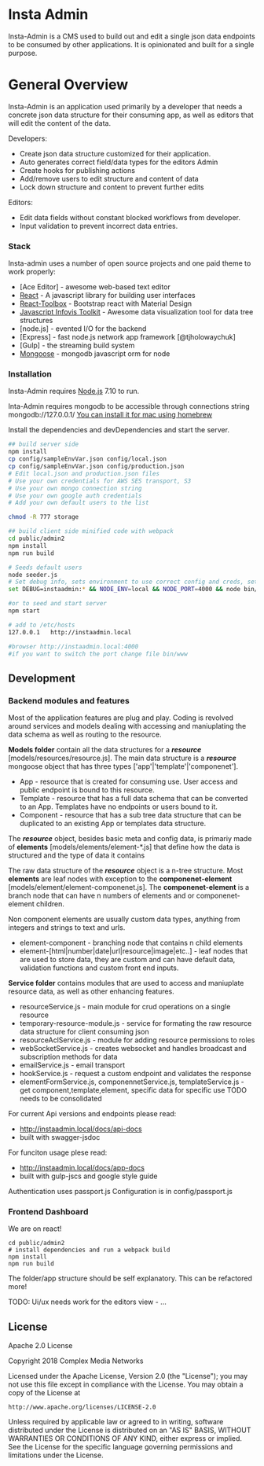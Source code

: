 # Insta Admin

Insta-Admin is a CMS used to build out and edit a single json data endpoints to be consumed by other applications. It is opinionated and built for a single purpose.


# General Overview

Insta-Admin is an application used primarily by a developer that needs a concrete json data structure for their consuming app, as well as editors that will edit the content of the data. 
  
Developers:
  - Create json data structure customized for their application.
  - Auto generates correct field/data types for the editors Admin
  - Create hooks for publishing actions
  - Add/remove users to edit structure and content of data
  - Lock down structure and content to prevent further edits

Editors:
  - Edit data fields without constant blocked workflows from developer.
  - Input validation to prevent incorrect data entries.

### Stack

Insta-admin uses a number of open source projects and one paid theme to work properly:

* [Ace Editor] - awesome web-based text editor
* [React](https://reactjs.org/) - A javascript library for building user interfaces
* [React-Toolbox](http://react-toolbox.io/) - Bootstrap react with Material Design
* [Javascript Infovis Toolkit](https://philogb.github.io/jit/) - Awesome data visualization tool for data tree structures
* [node.js] - evented I/O for the backend
* [Express] - fast node.js network app framework [@tjholowaychuk]
* [Gulp] - the streaming build system
* [Mongoose](http://mongoosejs.com/) - mongodb javascript orm for node

### Installation

Insta-Admin requires [Node.js](https://nodejs.org/) 7.10 to run.

Inta-Admin requires mongodb to be accessible through connections string
mongodb://127.0.0.1/<dbname>
[You can install it for mac using homebrew](https://docs.mongodb.com/manual/tutorial/install-mongodb-on-os-x/)

Install the dependencies and devDependencies and start the server.

```sh
## build server side 
npm install 
cp config/sampleEnvVar.json config/local.json
cp config/sampleEnvVar.json config/production.json
# Edit local.json and production.json files
# Use your own credentials for AWS SES transport, S3
# Use your own mongo connection string
# Use your own google auth credentials
# Add your own default users to the list

chmod -R 777 storage

## build client side minified code with webpack
cd public/admin2
npm install
npm run build

# Seeds default users
node seeder.js
# Set debug info, sets environment to use correct config and creds, set application port, starts app
set DEBUG=instaadmin:* && NODE_ENV=local && NODE_PORT=4000 && node bin/www

#or to seed and start server 
npm start 

# add to /etc/hosts
127.0.0.1   http://instaadmin.local

#browser http://instaadmin.local:4000
#if you want to switch the port change file bin/www
```

## Development

### Backend modules and features
Most of the application features are plug and play. Coding is revolved around services and models dealing with accessing and maniuplating the data schema as well as routing to the resource. 

**Models folder** contain all the data structures for a ***resource*** [models/resources/resource.js]. 
The main data structure is a ***resource*** mongoose object that has three types ['app'|'template'|'componenet'].
* App - resource that is created for consuming use. User access and public endpoint is bound to this resource.
* Template - resource that has a full data schema that can be converted to an App. Templates have no endpoints or users bound to it.
* Component - resource that has a sub tree data structure that can be duplicated to an existing App or templates data structure.

The ***resource*** object, besides basic meta and config data, is primariy made of **elements** [models/elements/element-*.js] that define how the data is structured and the type of data it contains

The raw data structure of the ***resource*** object is a n-tree structure. Most **elements** are leaf nodes with exception to the **componenet-element** [models/element/element-componenet.js]. The **componenet-element** is a branch node that can have n numbers of elements and or componenet-element children. 

Non component elements are usually custom data types, anything from integers and strings to text and urls.

* element-component - branching node that contains n child elements
* element-[html|number|date|url|resource|image|etc..] - leaf nodes that are used to store data, they are custom and can have default data, validation functions and custom front end inputs.

**Service folder** contains modules that are used to access and maniuplate resource data, as well as other enhancing features.
* resourceService.js - main module for crud operations on a single resource
* temporary-resource-module.js - service for formating the raw resource data structure for client consuming json
* resourceAclService.js - module for adding resource permissions to roles
* webSocketService.js - creates websocket and handles broadcast and subscription methods for data
* emailService.js - email transport
* hookService.js - request a custom endpoint and validates the response
* elementFormService.js, componennetService.js, templateService.js - get component,template,element, specific data for specific use TODO needs to be consolidated

For current Api versions and endpoints please read:
* http://instaadmin.local/docs/api-docs
* built with swagger-jsdoc

For funciton usage plese read:
* http://instaadmin.local/docs/app-docs
* built with gulp-jscs and google style guide

Authentication uses passport.js Configuration is in config/passport.js

### Frontend Dashboard 
We are on react!
```
cd public/admin2
# install dependencies and run a webpack build
npm install
npm run build
```
The folder/app structure should be self explanatory. This can be refactored more!

TODO:
Ui/ux needs work for the editors view - ...

## License

Apache 2.0 License

Copyright 2018 Complex Media Networks

Licensed under the Apache License, Version 2.0 (the "License");
you may not use this file except in compliance with the License.
You may obtain a copy of the License at

    http://www.apache.org/licenses/LICENSE-2.0

Unless required by applicable law or agreed to in writing, software
distributed under the License is distributed on an "AS IS" BASIS,
WITHOUT WARRANTIES OR CONDITIONS OF ANY KIND, either express or implied.
See the License for the specific language governing permissions and
limitations under the License.
